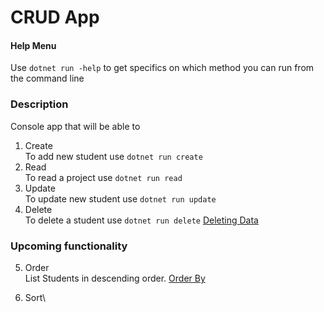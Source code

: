 # CRUD App

#### Help Menu
Use `dotnet run -help` to get specifics on which method you can run from the command line

### Description
Console app that will be able to

1. Create\
    To add new student use `dotnet run create`
2. Read\
    To read a project use `dotnet run read`
3. Update\
    To update new student use `dotnet run update`
4. Delete\
    To delete a student use `dotnet run delete`
    [Deleting Data](https://docs.microsoft.com/en-us/ef/core/saving/basic#deleting-data)

### Upcoming functionality
5. Order\
    List Students in descending order.
    [Order By](https://www.learnentityframeworkcore.com/dbset/querying-data)

6. Sort\
    


